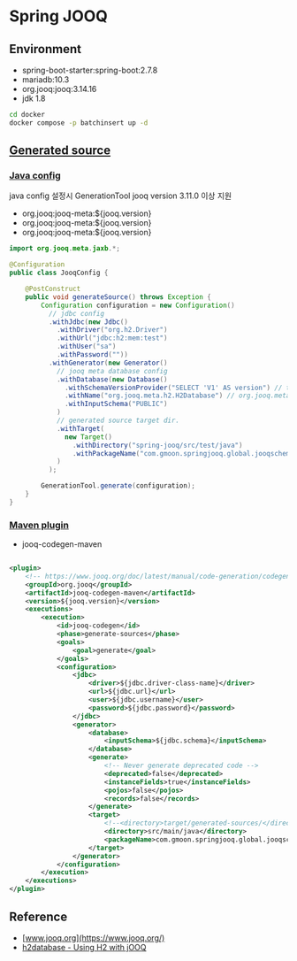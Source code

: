 # Spring JOOQ

## Environment

- spring-boot-starter:spring-boot:2.7.8
- mariadb:10.3
- org.jooq:jooq:3.14.16
- jdk 1.8

```sh
cd docker
docker compose -p batchinsert up -d
```

## [Generated source](https://www.jooq.org/doc/3.18/manual/getting-started/tutorials/jooq-in-7-steps/jooq-in-7-steps-step3/)

### [Java config](https://www.jooq.org/doc/latest/manual/code-generation/codegen-programmatic/)

java config 설정시 GenerationTool jooq version 3.11.0 이상 지원

- org.jooq:jooq-meta:${jooq.version}
- org.jooq:jooq-meta:${jooq.version}
- org.jooq:jooq-meta:${jooq.version}

```java
import org.jooq.meta.jaxb.*;

@Configuration
public class JooqConfig {

	@PostConstruct
	public void generateSource() throws Exception {
		Configuration configuration = new Configuration()
		  // jdbc config
		  .withJdbc(new Jdbc()
			.withDriver("org.h2.Driver")
			.withUrl("jdbc:h2:mem:test")
			.withUser("sa")
			.withPassword(""))
		  .withGenerator(new Generator()
			// jooq meta database config
			.withDatabase(new Database()
			  .withSchemaVersionProvider("SELECT 'V1' AS version") // todo make custom schema version provider.
			  .withName("org.jooq.meta.h2.H2Database") // org.jooq.meta.*.*Database
			  .withInputSchema("PUBLIC")
			)
			// generated source target dir.
			.withTarget(
			  new Target()
				.withDirectory("spring-jooq/src/test/java")
				.withPackageName("com.gmoon.springjooq.global.jooqschema")
			)
		  );

		GenerationTool.generate(configuration);
	}
}
```

### [Maven plugin]((https://www.jooq.org/doc/latest/manual/code-generation/codegen-maven/))

- jooq-codegen-maven

```xml

<plugin>
    <!-- https://www.jooq.org/doc/latest/manual/code-generation/codegen-maven/ -->
    <groupId>org.jooq</groupId>
    <artifactId>jooq-codegen-maven</artifactId>
    <version>${jooq.version}</version>
    <executions>
        <execution>
            <id>jooq-codegen</id>
            <phase>generate-sources</phase>
            <goals>
                <goal>generate</goal>
            </goals>
            <configuration>
                <jdbc>
                    <driver>${jdbc.driver-class-name}</driver>
                    <url>${jdbc.url}</url>
                    <user>${jdbc.username}</user>
                    <password>${jdbc.password}</password>
                </jdbc>
                <generator>
                    <database>
                        <inputSchema>${jdbc.schema}</inputSchema>
                    </database>
                    <generate>
                        <!-- Never generate deprecated code -->
                        <deprecated>false</deprecated>
                        <instanceFields>true</instanceFields>
                        <pojos>false</pojos>
                        <records>false</records>
                    </generate>
                    <target>
                        <!--<directory>target/generated-sources/</directory>-->
                        <directory>src/main/java</directory>
                        <packageName>com.gmoon.springjooq.global.jooqschema</packageName>
                    </target>
                </generator>
            </configuration>
        </execution>
    </executions>
</plugin>
```

## Reference

- [www.jooq.org](https://www.jooq.org/)
- [h2database - Using H2 with jOOQ](https://www.h2database.com/html/tutorial.html#using_jooq)
